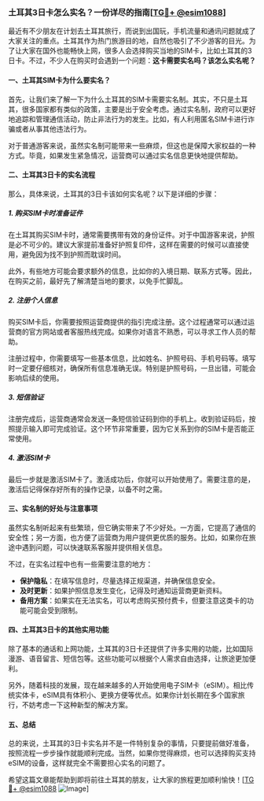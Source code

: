 ### 土耳其3日卡怎么实名？一份详尽的指南[[TG💪+ @esim1088](https://t.me/s/esim1088)]

最近有不少朋友在计划去土耳其旅行，而说到出国玩，手机流量和通讯问题就成了大家关注的重点。土耳其作为热门旅游目的地，自然也吸引了不少游客的目光。为了让大家在国外也能畅快上网，很多人会选择购买当地的SIM卡，比如土耳其的3日卡。不过，不少人在购买时会遇到一个问题：**这卡需要实名吗？该怎么实名呢？**

#### 一、土耳其SIM卡为什么要实名？

首先，让我们来了解一下为什么土耳其的SIM卡需要实名制。其实，不只是土耳其，很多国家都有类似的政策，主要是出于安全考虑。通过实名制，政府可以更好地追踪和管理通信活动，防止非法行为的发生。比如，有人利用匿名SIM卡进行诈骗或者从事其他违法行为。

对于普通游客来说，虽然实名制可能带来一些麻烦，但这也是保障大家权益的一种方式。毕竟，如果发生紧急情况，运营商可以通过实名信息更快地提供帮助。

#### 二、土耳其3日卡的实名流程

那么，具体来说，土耳其的3日卡该如何实名呢？以下是详细的步骤：

##### 1. 购买SIM卡时准备证件

在土耳其购买SIM卡时，通常需要携带有效的身份证件。对于中国游客来说，护照是必不可少的。建议大家提前准备好护照复印件，这样在需要的时候可以直接使用，避免因为找不到护照而耽误时间。

此外，有些地方可能会要求额外的信息，比如你的入境日期、联系方式等。因此，在购买之前，最好先了解清楚当地的要求，以免手忙脚乱。

##### 2. 注册个人信息

购买SIM卡后，你需要按照运营商提供的指引完成注册。这个过程通常可以通过运营商的官方网站或者客服热线完成。如果你对语言不熟悉，可以寻求工作人员的帮助。

注册过程中，你需要填写一些基本信息，比如姓名、护照号码、手机号码等。填写时一定要仔细核对，确保所有信息准确无误。特别是护照号码，一旦出错，可能会影响后续的使用。

##### 3. 短信验证

注册完成后，运营商通常会发送一条短信验证码到你的手机上。收到验证码后，按照提示输入即可完成验证。这个环节非常重要，因为它关系到你的SIM卡是否能正常使用。

##### 4. 激活SIM卡

最后一步就是激活SIM卡了。激活成功后，你就可以开始使用了。需要注意的是，激活后记得保存好所有的操作记录，以备不时之需。

#### 三、实名制的好处与注意事项

虽然实名制听起来有些繁琐，但它确实带来了不少好处。一方面，它提高了通信的安全性；另一方面，也方便了运营商为用户提供更优质的服务。比如，如果你在旅途中遇到问题，可以快速联系客服并提供相关信息。

不过，在实名过程中也有一些需要注意的地方：

- **保护隐私**：在填写信息时，尽量选择正规渠道，并确保信息安全。
- **及时更新**：如果护照信息发生变化，记得及时通知运营商更新资料。
- **备用方案**：如果实在无法实名，可以考虑购买预付费卡，但要注意这类卡的功能可能会受到限制。

#### 四、土耳其3日卡的其他实用功能

除了基本的通话和上网功能，土耳其的3日卡还提供了许多实用的功能，比如国际漫游、语音留言、短信包等。这些功能可以根据个人需求自由选择，让旅途更加便利。

另外，随着科技的发展，现在越来越多的人开始使用电子SIM卡（eSIM）。相比传统实体卡，eSIM具有体积小、更换方便等优点。如果你计划长期在多个国家旅行，不妨考虑一下这种新型的解决方案。

#### 五、总结

总的来说，土耳其的3日卡实名并不是一件特别复杂的事情，只要提前做好准备，按照流程一步步操作就能顺利完成。当然，如果你觉得麻烦，也可以选择购买支持eSIM的设备，这样就完全不需要担心实名的问题了。

希望这篇文章能帮助到即将前往土耳其的朋友，让大家的旅程更加顺利愉快！[[TG💪+ @esim1088](https://t.me/s/esim1088) ![Image](https://i.postimg.cc/4NQfJmqS/Snipaste-2025-05-13-00-14-12.png)]